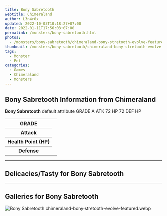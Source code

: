 ```yaml
---
title: Bony Sabretooth
webtitle: Chimeraland
author: L3n4r0x
updated: 2022-10-03T10:18:27+07:00
date: 2022-01-11T17:56:03+07:00
permalink: /monsters/bony-sabretooth.html
photos:
  - /monsters/bony-sabretooth/chimeraland-bony-stretooth-evolve-featured.webp
thumbnail: /monsters/bony-sabretooth/chimeraland-bony-stretooth-evolve-featured.webp
tags:
  - Monster
  - Pet
categories:
  - Games
  - Chimeraland
  - Monsters
---
```


<section id="bootstrap-wrapper"><link rel="stylesheet" href="https://cdn.statically.io/gh/dimaslanjaka/Web-Manajemen/40ac3225/css/bootstrap-4.5-wrapper.css"/><h1>Bony Sabretooth Information from Chimeraland</h1><p><b>Bony Sabretooth</b> default attribute GRADE A ATK 72 HP 72 DEF HP<table><tr><th>GRADE</th><td></td></tr><tr><th>Attack</th><td></td></tr><tr><th>Health Point (HP)</th><td></td></tr><tr><th>Defense</th><td></td></tr></table></p><hr/><h2>Delicacies/Tasty for Bony Sabretooth</h2><hr/><div id="gallery"><h2>Galleries for Bony Sabretooth</h2><div class="row"><div class="col-lg-6 col-12"><img src="/chimeraland/monsters/bony-sabretooth/chimeraland-bony-stretooth-evolve-featured.webp" alt="Bony Sabretooth chimeraland-bony-stretooth-evolve-featured.webp"/></div></div></div></section>